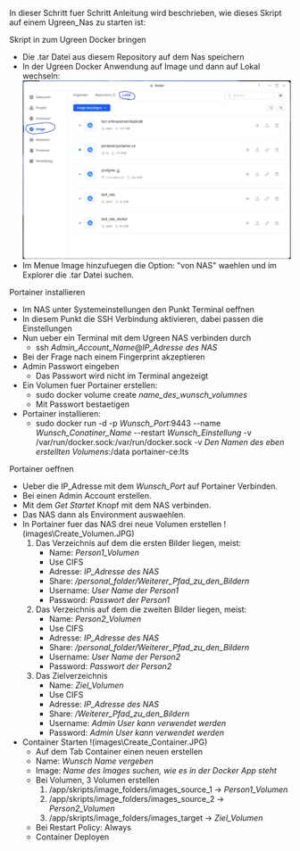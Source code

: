 In dieser Schritt fuer Schritt Anleitung wird beschrieben, wie dieses Skript auf einem Ugreen_Nas zu starten ist:

Skript in zum Ugreen Docker bringen
- Die .tar Datei aus diesem Repository auf dem Nas speichern
- In der Ugreen Docker Anwendung auf Image und dann auf Lokal wechseln:
![image](images\Open_Images_Ugreen_Docker.JPG)
- Im Menue Image hinzufuegen die Option: "von NAS" waehlen und im Explorer die .tar Datei suchen.

Portainer installieren
- Im NAS unter Systemeinstellungen den Punkt Terminal oeffnen
- In diesem Punkt die SSH Verbindung aktivieren, dabei passen die Einstellungen
- Nun ueber ein Terminal mit dem Ugreen NAS verbinden durch
    - ssh *Admin_Account_Name*@*IP_Adresse des NAS*
- Bei der Frage nach einem Fingerprint akzeptieren 
- Admin Passwort eingeben
    - Das Passwort wird nicht im Terminal angezeigt
- Ein Volumen fuer Portainer erstellen:
    - sudo docker volume create *name_des_wunsch_volumnes*
    - Mit Passwort bestaetigen
- Portainer installieren:
    - sudo docker run -d -p *Wunsch_Port*:9443 --name *Wunsch_Conatiner_Name* --restart *Wunsch_Einstellung* -v /var/run/docker.sock:/var/run/docker.sock -v *Den Namen des eben erstellten Volumens*:/data portainer-ce:lts

Portainer oeffnen
- Ueber die IP_Adresse mit dem *Wunsch_Port* auf Portainer Verbinden.
- Bei einen Admin Account erstellen.
- Mit dem *Get Startet* Knopf mit dem NAS verbinden.
- Das NAS dann als Environment auswaehlen.
- In Portainer fuer das NAS drei neue Volumen erstellen
!(images\Create_Volumen.JPG)
    1. Das Verzeichnis auf dem die ersten Bilder liegen, meist:
        - Name: *Person1_Volumen*
        - Use CIFS
        - Adresse: *IP_Adresse des NAS*
        - Share: */personal_folder/Weiterer_Pfad_zu_den_Bildern*
        - Username: *User Name der Person1*
        - Password: *Passwort der Person1*
    2. Das Verzeichnis auf dem die zweiten Bilder liegen, meist:
        - Name: *Person2_Volumen*
        - Use CIFS
        - Adresse: *IP_Adresse des NAS*
        - Share: */personal_folder/Weiterer_Pfad_zu_den_Bildern*
        - Username: *User Name der Person2*
        - Password: *Passwort der Person2*
    3. Das Zielverzeichnis
        - Name: *Ziel_Volumen*
        - Use CIFS
        - Adresse: *IP_Adresse des NAS*
        - Share: */Weiterer_Pfad_zu_den_Bildern*
        - Username: *Admin User kann verwendet werden*
        - Password: *Admin User kann verwendet werden*
- Container Starten
!(images\Create_Container.JPG)
    - Auf dem Tab Container einen neuen erstellen
    - Name: *Wunsch Name vergeben*
    - Image: *Name des Images suchen, wie es in der Docker App steht*
    - Bei Volumen, 3 Volumen erstellen
        1. /app/skripts/image_folders/images_source_1 -> *Person1_Volumen*
        2. /app/skripts/image_folders/images_source_2 -> *Person2_Volumen*
        3. /app/skripts/image_folders/images_target -> *Ziel_Volumen*
    - Bei Restart Policy: Always
    - Container Deployen
